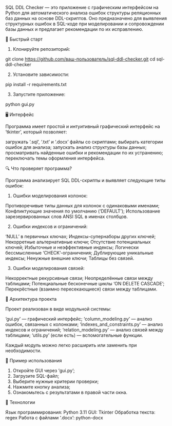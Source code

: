 SQL DDL Checker — это приложение с графическим интерфейсом на Python для автоматического анализа ошибок структуры реляционных баз данных на основе DDL-скриптов. Оно предназначено для выявления 
структурных ошибок в SQL-коде при моделировании и сопровождении базы данных и предлагает рекомендации по их исправлению.

🚀 Быстрый старт

1. Клонируйте репозиторий:

git clone https://github.com/ваш-пользователь/sql-ddl-checker.git
cd sql-ddl-checker

2. Установите зависимости:

pip install -r requirements.txt

3. Запустите приложение:

python gui.py

🖥️ Интерфейс

Программа имеет простой и интуитивный графический интерфейс на ‘tkinter’, который позволяет:

 загружать ‘.sql’, ‘.txt’ и ‘.docx’ файлы со скриптами;
 выбирать категории ошибок для анализа;
 запускать анализ структуры базы данных;
 просматривать найденные ошибки и рекомендации по их устранению;
 переключать темы оформления интерфейса.

 🔍 Что проверяет программа?

Программа анализирует SQL DDL-скрипты и выявляет следующие типы ошибок:

 1. Ошибки моделирования колонок:

 Противоречивые типы данных для колонок с одинаковыми именами;
 Конфликтующие значения по умолчанию (‘DEFAULT’);
 Использование зарезервированных слов ANSI SQL в именах столбцов.

 2. Ошибки индексов и ограничений:

 ‘NULL’ в первичных ключах;
 Индексы-супернаборы других ключей;
 Некорретные альтернативные ключи;
 Отсутствие потенциальных ключей;
 Избыточные и неэффективные индексы;
 Логически бессмысленные ‘CHECK’-ограничения;
 Дублирующие уникальные индексы;
 Ненужные внешние ключи;
 Таблицы без связей.

 3. Ошибки моделирования связей:

 Некорректные рекурсивные связи;
 Неопределённые связи между таблицами;
 Потенциальные бесконечные циклы ‘ON DELETE CASCADE’;
 Перекрёстные (взаимно пересекающиеся) связи между таблицами.

 🧱 Архитектура проекта

Проект реализован в виде модульной системы:

 ‘gui.py’ — графический интерфейс;
 ‘column_modeling.py’ — анализ ошибок, связанных с колонками;
 ‘indexes_and_constraints.py’ — анализ индексов и ограничений;
 ‘relation_modeling.py’ — анализ связей между таблицами;
 ‘utils.py’ (если есть) — вспомогательные функции.

Каждый модуль можно легко расширить или заменить при необходимости.

 📁 Пример использования

1. Откройте GUI через ‘gui.py’;
2. Загрузите SQL-файл;
3. Выберите нужные критерии проверки;
4. Нажмите кнопку анализа;
5. Ознакомьтесь с результатами в правой части окна.


 🔧 Технологии

 Язык программирования: Python 3.11
 GUI: Tkinter
 Обработка текста: regex
 Работа с файлами ‘.docx’: python-docx
